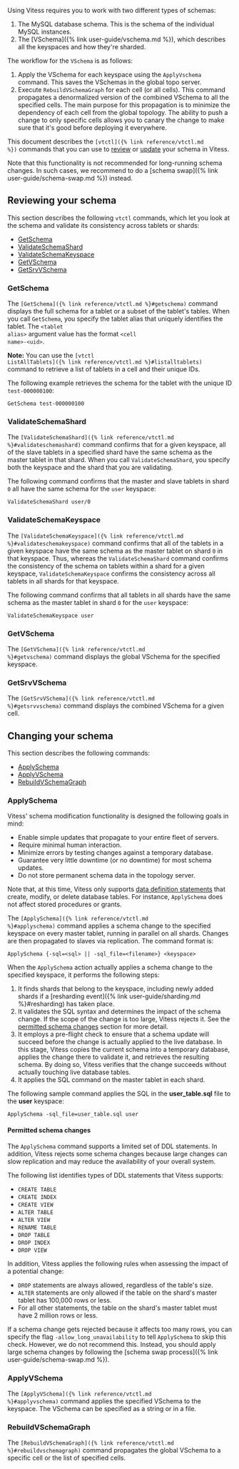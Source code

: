 Using Vitess requires you to work with two different types of schemas:

1. The MySQL database schema. This is the schema of the individual MySQL instances.
2. The [VSchema]({% link user-guide/vschema.md %}), which describes all the keyspaces and how they're sharded.

The workflow for the <code>VSchema</code> is as follows:

1. Apply the VSchema for each keyspace using the <code>ApplyVschema</code> command. This saves the VSchemas in the global topo server.
2. Execute <code>RebuildVSchemaGraph</code> for each cell (or all cells). This command propagates a denormalized version of the combined VSchema to all the specified cells. The main purpose for this propagation is to minimize the dependency of each cell from the global topology. The ability to push a change to only specific cells allows you to canary the change to make sure that it's good before deploying it everywhere.

This document describes the <code>[vtctl]({% link reference/vtctl.md %})</code>
commands that you can use to [review](#reviewing-your-schema) or
[update](#changing-your-schema) your schema in Vitess.

Note that this functionality is not recommended for long-running schema changes. In such cases, we recommend to do a [schema swap]({% link user-guide/schema-swap.md %}) instead.

## Reviewing your schema

This section describes the following <code>vtctl</code> commands, which let you look at the schema and validate its consistency across tablets or shards:

* [GetSchema](#getschema)
* [ValidateSchemaShard](#validateschemashard)
* [ValidateSchemaKeyspace](#validateschemakeyspace)
* [GetVSchema](#getvschema)
* [GetSrvVSchema](#getsrvvschema)

### GetSchema

The <code>[GetSchema]({% link reference/vtctl.md %}#getschema)</code> command
displays the full schema for a tablet or a subset of the tablet's tables.
When you call <code>GetSchema</code>, you specify the tablet alias that
uniquely identifies the tablet. The <code>\<tablet alias\></code>
argument value has the format <code>\<cell name\>-\<uid\></code>.

**Note:** You can use the
<code>[vtctl ListAllTablets]({% link reference/vtctl.md %}#listalltablets)</code> 
command to retrieve a list of tablets in a cell and their unique IDs.

The following example retrieves the schema for the tablet with the
unique ID <code>test-000000100</code>:

```
GetSchema test-000000100
```

### ValidateSchemaShard

The
<code>[ValidateSchemaShard]({% link reference/vtctl.md %}#validateschemashard)</code>
command confirms that for a given keyspace, all of the slave tablets
in a specified shard have the same schema as the master tablet in that
shard. When you call <code>ValidateSchemaShard</code>, you specify both 
the keyspace and the shard that you are validating.

The following command confirms that the master and slave tablets in
shard <code>0</code> all have the same schema for the <code>user</code>
keyspace:

```
ValidateSchemaShard user/0
```

### ValidateSchemaKeyspace

The <code>[ValidateSchemaKeyspace]({% link reference/vtctl.md %}#validateschemakeyspace)</code>
command confirms that all of the tablets in a given keyspace have
the same schema as the master tablet on shard <code>0</code>
in that keyspace. Thus, whereas the <code>ValidateSchemaShard</code>
command confirms the consistency of the schema on tablets within a shard
for a given keyspace, <code>ValidateSchemaKeyspace</code> confirms the
consistency across all tablets in all shards for that keyspace.

The following command confirms that all tablets in all shards have the
same schema as the master tablet in shard <code>0</code> for the
<code>user</code> keyspace:

```
ValidateSchemaKeyspace user
```

### GetVSchema

The <code>[GetVSchema]({% link reference/vtctl.md %}#getvschema)</code>
command displays the global VSchema for the specified keyspace.

### GetSrvVSchema

The <code>[GetSrvVSchema]({% link reference/vtctl.md %}#getsrvvschema)</code>
command displays the combined VSchema for a given cell.

## Changing your schema

This section describes the following commands:

* [ApplySchema](#applyschema)
* [ApplyVSchema](#applyvschema)
* [RebuildVSchemaGraph](#rebuildvschemagraph)

### ApplySchema

Vitess' schema modification functionality is designed the following goals in mind:

* Enable simple updates that propagate to your entire fleet of servers.
* Require minimal human interaction.
* Minimize errors by testing changes against a temporary database.
* Guarantee very little downtime (or no downtime) for most schema updates.
* Do not store permanent schema data in the topology server.

Note that, at this time, Vitess only supports
[data definition statements](https://dev.mysql.com/doc/refman/5.6/en/sql-syntax-data-definition.html)
that create, modify, or delete database tables.
For instance, <code>ApplySchema</code> does not affect stored procedures
or grants.

The <code>[ApplySchema]({% link reference/vtctl.md %}#applyschema)</code>
command applies a schema change to the specified keyspace on every
master tablet, running in parallel on all shards. Changes are then
propagated to slaves via replication. The command format is:
```
ApplySchema {-sql=<sql> || -sql_file=<filename>} <keyspace>
```

When the <code>ApplySchema</code> action actually applies a schema
change to the specified keyspace, it performs the following steps:

1. It finds shards that belong to the keyspace, including newly added
   shards if a [resharding event]({% link user-guide/sharding.md %}#resharding)
   has taken place.
1. It validates the SQL syntax and determines the impact of the schema
   change. If the scope of the change is too large, Vitess rejects it.
   See the [permitted schema changes](#permitted-schema-changes) section
   for more detail.
1. It employs a pre-flight check to ensure that a schema update will
   succeed before the change is actually applied to the live database.
   In this stage, Vitess copies the current schema into a temporary
   database, applies the change there to validate it, and retrieves
   the resulting schema. By doing so, Vitess verifies that the change
   succeeds without actually touching live database tables.
1. It applies the SQL command on the master tablet in each shard.

The following sample command applies the SQL in the **user_table.sql**
file to the **user** keyspace:

```
ApplySchema -sql_file=user_table.sql user
```

#### Permitted schema changes

The <code>ApplySchema</code> command supports a limited set of DDL
statements. In addition, Vitess rejects some schema changes because
large changes can slow replication and may reduce the availability
of your overall system.

The following list identifies types of DDL statements that Vitess
supports:

* <code>CREATE TABLE</code>
* <code>CREATE INDEX</code>
* <code>CREATE VIEW</code>
* <code>ALTER TABLE</code>
* <code>ALTER VIEW</code>
* <code>RENAME TABLE</code>
* <code>DROP TABLE</code>
* <code>DROP INDEX</code>
* <code>DROP VIEW</code>

In addition, Vitess applies the following rules when assessing the
impact of a potential change:

* <code>DROP</code> statements are always allowed, regardless of the
  table's size.
* <code>ALTER</code> statements are only allowed if the table on the
  shard's master tablet has 100,000 rows or less.
* For all other statements, the table on the shard's master tablet
  must have 2 million rows or less.

If a schema change gets rejected because it affects too many rows, you can specify the flag `-allow_long_unavailability` to tell `ApplySchema` to skip this check.
However, we do not recommend this. Instead, you should apply large schema changes by following the [schema swap process]({% link user-guide/schema-swap.md %}).

### ApplyVSchema

The <code>[ApplyVSchema]({% link reference/vtctl.md %}#applyvschema)</code>
command applies the specified VSchema to the keyspace. The VSchema can be specified
as a string or in a file.

### RebuildVSchemaGraph

The <code>[RebuildVSchemaGraph]({% link reference/vtctl.md %}#rebuildvschemagraph)</code>
command propagates the global VSchema to a specific cell or the list of specified cells.
